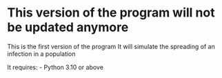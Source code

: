 # This version of the program will not be updated anymore

This is the first version of the program
It will simulate the spreading of an infection in a population

It requires:
    - Python 3.10 or above